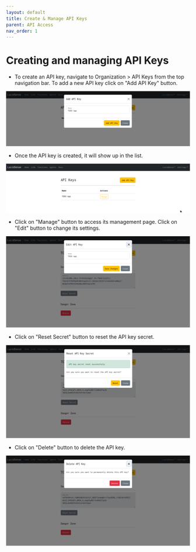 ```yaml
---
layout: default
title: Create & Manage API Keys
parent: API Access
nav_order: 1
---
```


# Creating and managing API Keys

- To create an API key, navigate to Organization > API Keys from the top navigation bar. To add a new API key click on "Add API Key" button.

![Add a new API key](/assets/images/create-api-key.png)

- Once the API key is created, it will show up in the list.

![List API keys](/assets/images/list-api-keys.png)

- Click on "Manage" button to access its management page. Click on "Edit" button to change its settings.

![Edit API key](/assets/images/edit-api-key.png)

- Click on "Reset Secret" button to reset the API key secret.

![Reset API key](/assets/images/reset-api-key.png)

- Click on "Delete" button to delete the API key.

![Delete API key](/assets/images/delete-api-key.png)

